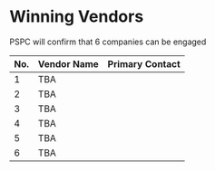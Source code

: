 # Winning Vendors

PSPC will confirm that 6 companies can be engaged

| No. | Vendor Name                 | Primary Contact |
| :-- | :-------------------------- | :-------------- |
| 1   |TBA                | |
| 2   | TBA    | |
| 3   | TBA | |
| 4   | TBA  | |
| 5   | TBA            | |
| 6   | TBA                       | |
